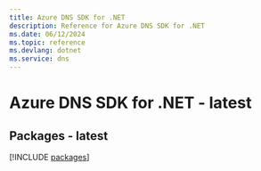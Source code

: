 ```yaml
---
title: Azure DNS SDK for .NET
description: Reference for Azure DNS SDK for .NET
ms.date: 06/12/2024
ms.topic: reference
ms.devlang: dotnet
ms.service: dns
---
```

# Azure DNS SDK for .NET - latest
## Packages - latest
[!INCLUDE [packages](dns-index.md)]